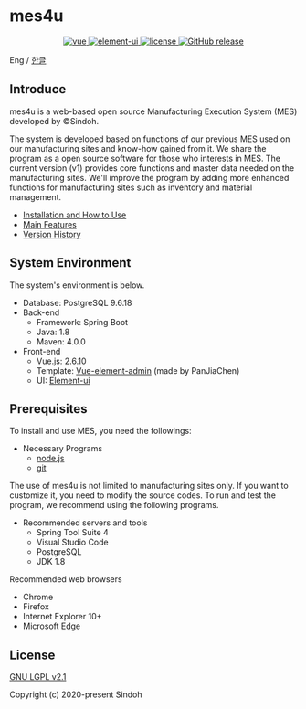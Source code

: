 # mes4u

<p align="center">
  <a href="https://github.com/vuejs/vue">
    <img src="https://img.shields.io/badge/vue-2.6.10-brightgreen.svg" alt="vue">
  </a>
  <a href="https://element.eleme.io">
    <img src="https://img.shields.io/badge/element--ui-2.7.0-brightgreen.svg" alt="element-ui">
  </a>
  <a href="./LICENSE">
    <img src="https://img.shields.io/badge/license-LGPL_2.1-blue" alt="license">
  </a>
  <a href="https://github.com/sindohmes/MESTEST/releases">
    <img src="https://img.shields.io/badge/release-v1.0-blue" alt="GitHub release">
  </a>
</p>

Eng / [한글](./README.ko-KR.md)

## Introduce

mes4u is a web-based open source Manufacturing Execution System (MES) developed by ©Sindoh.

The system is developed based on functions of our previous MES used on our manufacturing sites and know-how gained from it. We share the program as a open source software for those who interests in MES. The current version (v1) provides core functions and master data needed on the manufacturing sites. We'll improve the program by adding more enhanced functions for manufacturing sites such as inventory and material management.



+ [Installation and How to Use](./Installation.md)
+ [Main Features](./features.md)
+ [Version History](./version.ko-KR.md)

## System Environment

The system's environment is below.

- Database: PostgreSQL 9.6.18
- Back-end
  + Framework: Spring Boot
  + Java: 1.8
  + Maven: 4.0.0
- Front-end
  + Vue.js: 2.6.10
  + Template: [Vue-element-admin](https://github.com/PanJiaChen/vue-element-admin) (made by PanJiaChen)
  + UI: [Element-ui](https://element.eleme.io)

## Prerequisites

To install and use MES, you need the followings:

- Necessary Programs
  + [node.js](https://nodejs.org/) 
  + [git](https://git-scm.com/)

The use of mes4u is not limited to manufacturing sites only. If you want to customize it, you need to modify the source codes. To run and test the program, we recommend using the following programs.
 
- Recommended servers and tools
  + Spring Tool Suite 4
  + Visual Studio Code
  + PostgreSQL
  + JDK 1.8
  
Recommended web browsers

- Chrome 
- Firefox
- Internet Explorer 10+
- Microsoft Edge 

## License

[GNU LGPL v2.1](./LICENSE)

Copyright (c) 2020-present Sindoh
